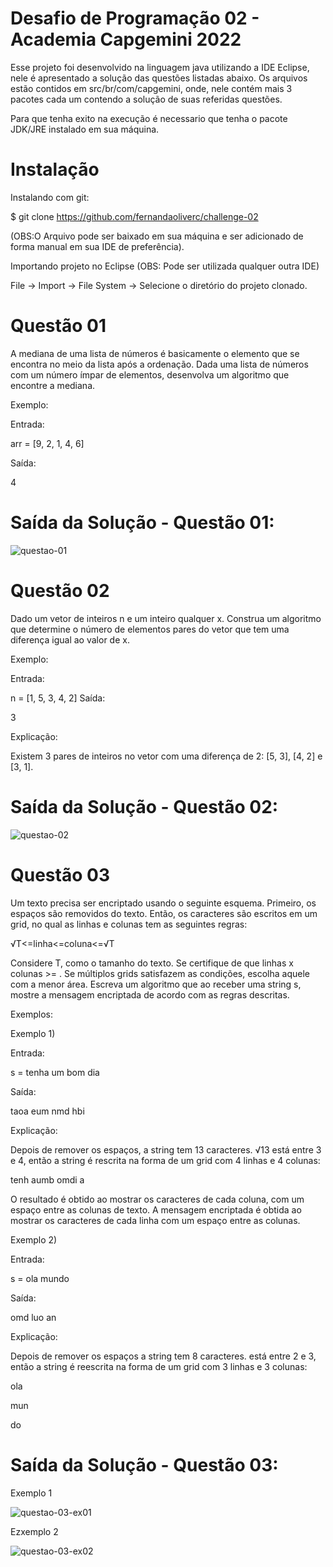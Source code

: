 # Desafio de Programação 02 - Academia Capgemini 2022

Esse projeto foi desenvolvido na linguagem java utilizando a IDE Eclipse, nele é apresentado a solução das questões listadas abaixo.
Os arquivos estão contidos em src/br/com/capgemini, onde, nele contém mais 3 pacotes cada um contendo a solução de suas referidas questões. 

Para que tenha exito na execução é necessario que tenha o pacote JDK/JRE instalado em sua máquina.

# Instalação

Instalando com git:

$ git clone https://github.com/fernandaoliverc/challenge-02

(OBS:O Arquivo pode ser baixado em sua máquina e ser adicionado de forma manual em sua IDE de preferência).

Importando projeto no Eclipse (OBS: Pode ser utilizada qualquer outra IDE)

File -> Import -> File System -> Selecione o diretório do projeto clonado.

# Questão 01

A mediana de uma lista de números é basicamente o elemento que se encontra no meio da lista após a ordenação. Dada uma lista de números com um número ímpar de elementos, desenvolva um algoritmo que encontre a mediana.

Exemplo:

Entrada: 

arr = [9, 2, 1, 4, 6]

Saída:

4

# Saída da Solução - Questão 01:
![questao-01](https://user-images.githubusercontent.com/64935311/156937829-29dee4fe-07c0-498a-9088-c2e1927016a0.jpg)


# Questão 02

  Dado um vetor de inteiros n e um inteiro qualquer x. Construa um algoritmo que determine o número de elementos pares do vetor que tem uma diferença igual ao valor de x.

Exemplo:

Entrada: 

n = [1, 5, 3, 4, 2]
Saída: 

3

Explicação:

Existem 3 pares de inteiros no vetor com uma diferença de 2: [5, 3], [4, 2] e [3, 1].

# Saída da Solução - Questão 02:

![questao-02](https://user-images.githubusercontent.com/64935311/156936328-a0d71a80-f1ff-4169-9da7-599d13dcddeb.jpg)

# Questão 03

Um texto precisa ser encriptado usando o seguinte esquema. Primeiro, os espaços são removidos do texto. Então, os caracteres são escritos em um grid, no qual as linhas e colunas tem as seguintes regras:

√T<=linha<=coluna<=√T

Considere T, como o tamanho do texto.
Se certifique de que linhas x colunas >= .
Se múltiplos grids satisfazem as condições, escolha aquele com a menor área.
Escreva um algoritmo que ao receber uma string s, mostre a mensagem encriptada de acordo com as regras descritas.

Exemplos:


Exemplo 1)

Entrada:

s = tenha um bom dia


Saída:

taoa eum nmd hbi


Explicação:

Depois de remover os espaços, a string tem 13 caracteres. √13 está entre 3 e 4, então a string é rescrita na forma de um grid com 4 linhas e 4 colunas:

tenh
aumb
omdi
a

O resultado é obtido ao mostrar os caracteres de cada coluna, com um espaço entre as colunas de texto. A mensagem encriptada é obtida ao mostrar os caracteres de cada linha com um espaço entre as colunas.


Exemplo 2)

Entrada:

s = ola mundo


Saída:

omd luo an


Explicação:

Depois de remover os espaços a string tem 8 caracteres.  está entre 2 e 3, então a string é reescrita na forma de um grid com 3 linhas e 3 colunas:

ola

mun

do

# Saída da Solução - Questão 03:

Exemplo 1

![questao-03-ex01](https://user-images.githubusercontent.com/64935311/156936514-aca77e8a-fb4e-4943-894e-c116e1cb49d5.jpg)

Ezxemplo 2

![questao-03-ex02](https://user-images.githubusercontent.com/64935311/156936589-a2cde8f0-4f18-4bd4-a7cb-322465f7b01d.jpg)
